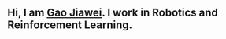 ## Hi, I am [Gao Jiawei](https://gao-jiawei.com/). I work in Robotics and Reinforcement Learning.


<!---
Winston-Gu/Winston-Gu is a ✨ special ✨ repository because its `README.md` (this file) appears on your GitHub profile.
You can click the Preview link to take a look at your changes.
--->
